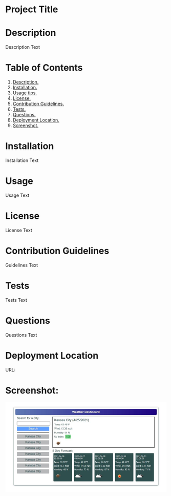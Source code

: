 # Project Title  
# Description 
 Description Text  
# Table of Contents  
 1. [ Description. ](#description)  
 2. [ Installation. ](#description)  
 3. [ Usage tips. ](#usage)  
 4. [ License. ](#license)  
 5. [ Contribution Guidelines. ](#contribution)  
 6. [ Tests. ](#tests)  
 7. [ Questions. ](#questions)  
 8. [ Deployment Location. ](#link)  
 9. [ Screenshot. ](#screenshot)  

 <a name='installation'></a>
 # Installation 
 Installation Text
 <a name='usage'></a>
 # Usage 
Usage Text
 <a name='license'></a>
 # License 
License Text
 <a name='contribution'></a>
 # Contribution Guidelines 
Guidelines Text
 <a name='tests'></a>
 # Tests 
Tests Text
 <a name='questions'></a>
 # Questions 
Questions Text
 <a name='link'></a>
 # Deployment Location 
URL:
 <a name='screenshot'></a>
 # Screenshot: 
![Screenshot](https://github.com/sean-mcelwain/weather_dashboard/blob/main/assets/images/screenshot.jpg)  
